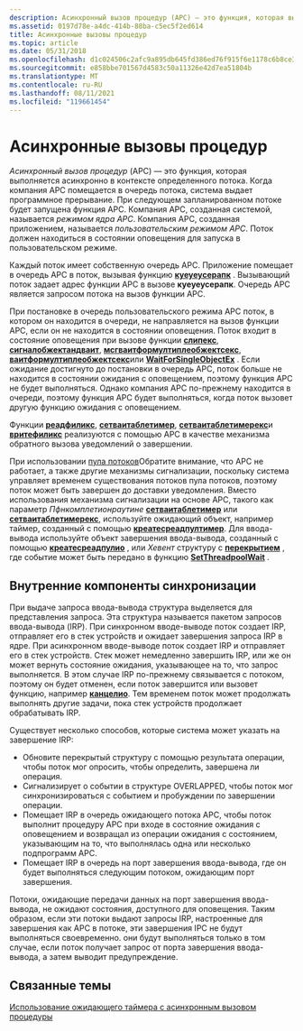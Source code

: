 ```yaml
---
description: Асинхронный вызов процедур (APC) — это функция, которая выполняется асинхронно в контексте определенного потока.
ms.assetid: 0197d78e-a4dc-414b-88ba-c5ec5f2ed614
title: Асинхронные вызовы процедур
ms.topic: article
ms.date: 05/31/2018
ms.openlocfilehash: d1c024506c2afc9a895db645fd386ed76f915f6e1178c6b8ce3a257aa7d40fa6
ms.sourcegitcommit: e858bbe701567d4583c50a11326e42d7ea51804b
ms.translationtype: MT
ms.contentlocale: ru-RU
ms.lasthandoff: 08/11/2021
ms.locfileid: "119661454"
---
```

# <a name="asynchronous-procedure-calls"></a>Асинхронные вызовы процедур

*Асинхронный вызов процедур* (APC) — это функция, которая выполняется асинхронно в контексте определенного потока. Когда компания APC помещается в очередь потока, система выдает программное прерывание. При следующем запланированном потоке будет запущена функция APC. Компания APC, созданная системой, называется *режимом ядра APC*. Компания APC, созданная приложением, называется *пользовательским режимом APC*. Поток должен находиться в состоянии оповещения для запуска в пользовательском режиме.

Каждый поток имеет собственную очередь APC. Приложение помещает в очередь APC в поток, вызывая функцию [**куеуеусерапк**](/windows/win32/api/processthreadsapi/nf-processthreadsapi-queueuserapc) . Вызывающий поток задает адрес функции APC в вызове **куеуеусерапк**. Очередь APC является запросом потока на вызов функции APC.

При постановке в очередь пользовательского режима APC поток, в котором он находится в очереди, не направляется на вызов функции APC, если он не находится в состоянии оповещения. Поток входит в состояние оповещения при вызове функции [**слипекс**](/windows/win32/api/synchapi/nf-synchapi-sleepex), [**сигналобжектандваит**](/windows/win32/api/synchapi/nf-synchapi-signalobjectandwait), [**мсгваитформултиплеобжектсекс**](/windows/desktop/api/Winuser/nf-winuser-msgwaitformultipleobjectsex), [**ваитформултиплеобжектсекс**](/windows/win32/api/winuser/nf-winuser-msgwaitformultipleobjectsex)или [**WaitForSingleObjectEx**](/windows/win32/api/synchapi/nf-synchapi-waitforsingleobjectex) . Если ожидание достигнуто до постановки в очередь APC, поток больше не находится в состоянии ожидания с оповещением, поэтому функция APC не будет выполняться. Однако компания APC по-прежнему находится в очереди, поэтому функция APC будет выполняться, когда поток вызовет другую функцию ожидания с оповещением.

Функции [**реадфиликс**](/windows/win32/api/fileapi/nf-fileapi-readfileex), [**сетваитаблетимер**](/windows/win32/api/synchapi/nf-synchapi-setwaitabletimer), [**сетваитаблетимерекс**](/windows/win32/api/synchapi/nf-synchapi-setwaitabletimerex)и [**вритефиликс**](/windows/win32/api/fileapi/nf-fileapi-writefileex) реализуются с помощью APC в качестве механизма обратного вызова уведомлений о завершении.

При использовании [пула потоков](../procthread/thread-pools.md)Обратите внимание, что APC не работает, а также другие механизмы сигнализации, поскольку система управляет временем существования потоков пула потоков, поэтому поток может быть завершен до доставки уведомления. Вместо использования механизма сигнализации на основе APC, такого как параметр *Пфнкомплетионраутине* [**сетваитаблетимер**](/windows/win32/api/synchapi/nf-synchapi-setwaitabletimer) или [**сетваитаблетимерекс**](/windows/win32/api/synchapi/nf-synchapi-setwaitabletimerex), используйте ожидающий объект, например таймер, созданный с помощью [**креатесреадпултимер**](/windows/win32/api/threadpoolapiset/nf-threadpoolapiset-createthreadpooltimer). Для ввода-вывода используйте объект завершения ввода-вывода, созданный с помощью [**креатесреадпулио**](/windows/win32/api/threadpoolapiset/nf-threadpoolapiset-createthreadpoolio) , или *Хевент* структуру с [**перекрытием**](/windows/win32/api/minwinbase/ns-minwinbase-overlapped) , где событие может быть передано в функцию [**SetThreadpoolWait**](/windows/win32/api/threadpoolapiset/nf-threadpoolapiset-setthreadpoolwait) .

## <a name="synchronization-internals"></a>Внутренние компоненты синхронизации

При выдаче запроса ввода-вывода структура выделяется для представления запроса. Эта структура называется пакетом запросов ввода-вывода (IRP). При синхронном вводе-выводе поток создает IRP, отправляет его в стек устройств и ожидает завершения запроса IRP в ядре. При асинхронном вводе-выводе поток создает IRP и отправляет его в стек устройств. Стек может немедленно завершить IRP, или же он может вернуть состояние ожидания, указывающее на то, что запрос выполняется. В этом случае IRP по-прежнему связывается с потоком, поэтому он будет отменен, если поток завершится или вызовет функцию, например [**канцелио**](/windows/win32/api/ioapiset/nf-ioapiset-cancelio). Тем временем поток может продолжать выполнять другие задачи, пока стек устройств продолжает обрабатывать IRP.

Существует несколько способов, которые система может указать на завершение IRP:

-   Обновите перекрытый структуру с помощью результата операции, чтобы поток мог опросить, чтобы определить, завершена ли операция.
-   Сигнализирует о событии в структуре OVERLAPPED, чтобы поток мог синхронизироваться с событием и пробуждении по завершении операции.
-   Помещает IRP в очередь ожидающего потока APC, чтобы поток выполнит процедуру APC при входе в состояние ожидания с оповещением и возвращал из операции ожидания с состоянием, указывающим на то, что выполнялась одна или несколько подпрограмм APC.
-   Помещает IRP в очередь на порт завершения ввода-вывода, где он будет выполняться следующим потоком, ожидающим порт завершения.

Потоки, ожидающие передачи данных на порт завершения ввода-вывода, не ожидают состояния, доступного для оповещения. Таким образом, если эти потоки выдают запросы IRP, настроенные для завершения как APC в потоке, эти завершения IPC не будут выполняться своевременно. они будут выполняться только в том случае, если поток получает запрос от порта завершения ввода-вывода, а затем выводит предупреждение.

## <a name="related-topics"></a>Связанные темы

<dl> <dt>

[Использование ожидающего таймера с асинхронным вызовом процедуры](using-a-waitable-timer-with-an-asynchronous-procedure-call.md)
</dt> </dl>

 

 

